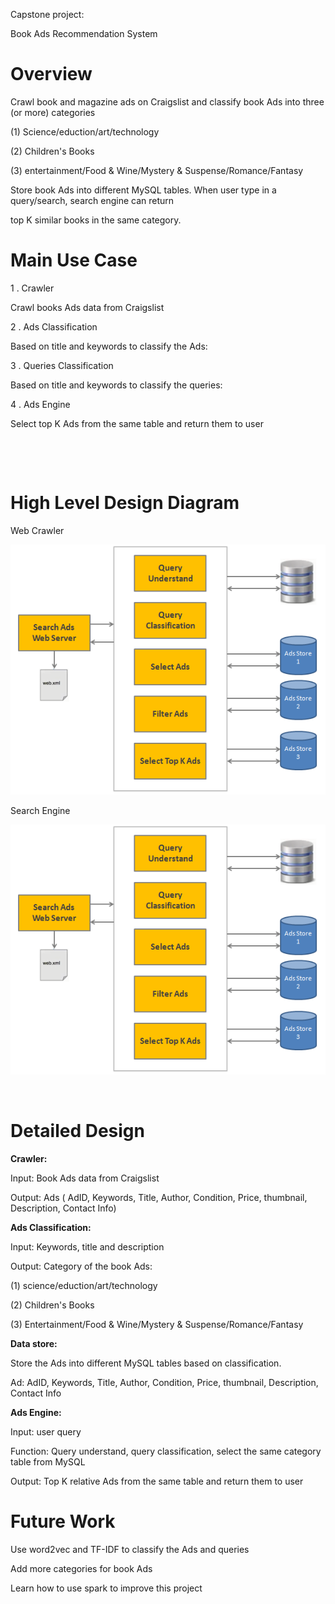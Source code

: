 Capstone project:

Book Ads Recommendation System



# Overview

Crawl book and magazine ads on Craigslist and classify book Ads into three (or more) categories 

(1) Science/eduction/art/technology

(2) Children's Books

(3) entertainment/Food & Wine/Mystery & Suspense/Romance/Fantasy

Store book Ads into different MySQL tables. When user type in a query/search, search engine can return 

top K similar books in the same category. 





# Main Use Case

1 . Crawler

Crawl books Ads data from Craigslist

2 . Ads Classification

Based on title and keywords to classify the Ads: 

3 . Queries Classification 

Based on title and keywords to classify the queries: 

4 . Ads Engine

Select top K Ads from the same table and return them to user

​    

​     

# High Level Design Diagram

 Web Crawler

![webcrawler](https://github.com/yumao1008/capstone/blob/master/searchEngine.PNG)



Search  Engine

![searchEngine](searchEngine.png)

​   

  



# Detailed Design

**Crawler:**  

Input: Book Ads data from Craigslist 

Output:  Ads ( AdID, Keywords, Title, Author, Condition, Price, thumbnail, Description, Contact Info)

**Ads Classification:**  

Input: Keywords, title and description

Output: Category of the book Ads:

(1) science/eduction/art/technology

(2) Children's Books 

(3) Entertainment/Food & Wine/Mystery & Suspense/Romance/Fantasy

**Data store:**  

Store the Ads into different MySQL tables based on classification.

 Ad:  AdID, Keywords, Title, Author, Condition, Price, thumbnail, Description, Contact Info

**Ads Engine:**  

Input: user query

Function: Query understand, query classification, select the same category table from MySQL

Output: Top K relative Ads from the same table and return them to user





# Future Work

Use word2vec and TF-IDF to classify the Ads and queries

Add more categories for book Ads 

Learn how to use spark to improve this project
